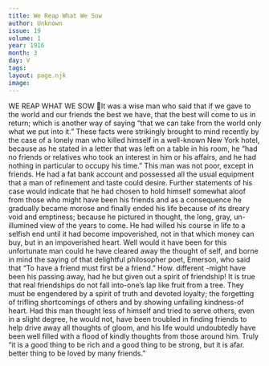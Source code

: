 ```yaml
---
title: We Reap What We Sow
author: Unknown
issue: 19
volume: 1
year: 1916
month: 3
day: V
tags:
layout: page.njk
image:
---
```

WE REAP WHAT WE SOW It was a wise man who said that if we gave to the world and our friends the best we have, that the best will come to us in return; which is another way of saying “that we can take from the world only what we put into it.” These facts were strikingly brought to mind recently by the case of a lonely man who killed himself in a well-known New York hotel, because as he stated in a letter that was left on a table in his room, he “had no friends or relatives who took an interest in him or his affairs, and he had nothing in particular to occupy his time.” This man was not poor, except in friends. He had a fat bank account and possessed all the usual equipment that a man of refinement and taste could desire. Further statements of his case would indicate that he had chosen to hold himself somewhat aloof from those who might have been his friends and as a consequence he gradually became morose and finally ended his life because of its dreary void and emptiness; because he pictured in thought, the long, gray, un-illumined view of the years to come. He had willed his course in life to a selfish end until it had become impoverished, not in that which money can buy, but in an impoverished heart. Well would it have been for this unfortunate man could he have cleared away the thought of self, and borne in mind the saying of that delightful philosopher poet, Emerson, who said that “To have a friend must first be a friend.” How. different -might have been his passing away, had he but given out a spirit of friendship! It is true that real friendships do not fall into-one’s lap like fruit from a tree. They must be engendered by a spirit of truth and devoted loyalty; the forgetting of trifling shortcomings of others and by showing unfailing kindness-of heart. Had this man thought less of himself and tried to serve others, even in a slight degree, he would not, have been troubled in finding friends to help drive away all thoughts of gloom, and his life would undoubtedly have been well filled with a flood of kindly thoughts from those around him. Truly “it is a good thing to be rich and a good thing to be strong, but it is afar. better thing to be loved by many friends.” 
